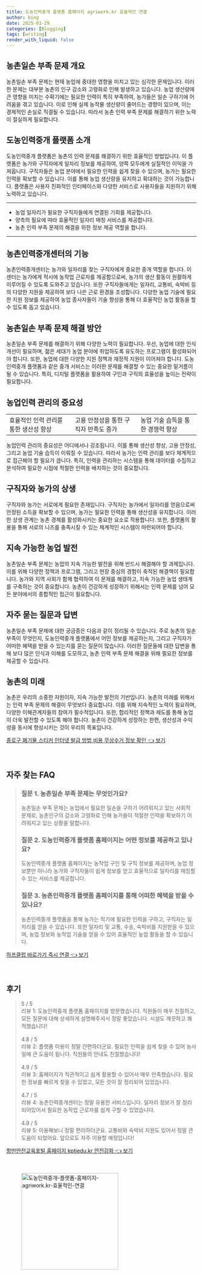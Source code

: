 ```yaml
---
title: 도농인력중개 플랫폼 홈페이지 agriwork.kr 효율적인 연결
author: bing
date: 2025-01-29
categories: [Blogging]
tags: [writing]
render_with_liquid: false
---
```



<h2 id='농촌일손 부족 문제 개요'>농촌일손 부족 문제 개요</h2>

<p>농촌일손 부족 문제는 현재 농업에 중대한 영향을 미치고 있는 심각한 문제입니다. 이러한 문제는 대부분 농촌의 인구 감소와 고령화로 인해 발생하고 있습니다. 농업 생산량에 큰 영향을 미치는 수확기에는 필요한 인력이 특히 부족하여, 농가들은 일손 구하기에 어려움을 겪고 있습니다. 이로 인해 실제 농작물 생산량이 줄어드는 경향이 있으며, 이는 경제적인 손실로 직결될 수 있습니다. 따라서 농촌 인력 부족 문제를 해결하기 위한 노력이 절실하게 필요합니다.</p>

<h2 id='도농인력중개 플랫폼 소개'>도농인력중개 플랫폼 소개</h2>

<p>도농인력중개 플랫폼은 농촌의 인력 문제를 해결하기 위한 효율적인 방법입니다. 이 플랫폼은 농가와 구직자에게 일자리 정보를 제공하여, 양쪽 모두에게 실질적인 이익을 가져옵니다. 구직자들은 농업 분야에서 필요한 인력을 쉽게 찾을 수 있으며, 농가는 필요한 인력을 확보할 수 있습니다. 이를 통해 농업 생산량을 유지하고 확대하는 것이 가능합니다. 플랫폼은 사용자 친화적인 인터페이스와 다양한 서비스로 사용자들을 지원하기 위해 노력하고 있습니다.</p>

<hr />

<ul>
    <li>농업 일자리가 필요한 구직자들에게 연결된 기회를 제공합니다.</li>
    <li>양측의 필요에 따라 효율적인 일자리 매칭 서비스를 제공합니다.</li>
    <li>농촌 인력 부족 문제의 해결을 위한 정보 제공 역할을 합니다.</li>
</ul>

<hr />

<h2 id='농촌인력중개센터의 기능'>농촌인력중개센터의 기능</h2>

<p>농촌인력중개센터는 농가와 일자리를 찾는 구직자에게 중요한 중개 역할을 합니다. 이 센터는 농가에게 적시에 농작업 근로자를 제공함으로써, 농가의 생산 활동이 원활하게 이루어질 수 있도록 도와주고 있습니다. 또한 구직자들에게는 일자리, 교통비, 숙박비 등의 다양한 지원을 제공하여 보다 나은 근로 환경을 조성합니다. 다양한 농업 기술에 필요한 지원 정보를 제공하여 농업 종사자들이 기술 향상을 통해 더 효율적인 농업 활동을 할 수 있도록 돕고 있습니다.</p>

<h2 id='농촌일손 부족 문제 해결 방안'>농촌일손 부족 문제 해결 방안</h2>

<p>농촌일손 부족 문제를 해결하기 위해 다양한 노력이 필요합니다. 우선, 농업에 대한 인식 개선이 필요하며, 젊은 세대가 농업 분야에 취업하도록 유도하는 프로그램이 활성화되어야 합니다. 또한, 농업에 대한 다양한 지원 정책과 재정적 지원이 이어져야 합니다. 도농인력중개 플랫폼과 같은 중개 서비스는 이러한 문제를 해결할 수 있는 중요한 밑거름이 될 수 있습니다. 특히, 디지털 플랫폼을 활용하여 구인과 구직의 효율성을 높이는 전략이 필요합니다.</p>

<h2 id='농업인력 관리의 중요성'>농업인력 관리의 중요성</h2>

<table>
    <tr>
        <td>효율적인 인력 관리를 통한 생산성 향상</td>
        <td>고용 안정성을 통한 구직자 만족도 증가</td>
        <td>농업 기술 습득을 통한 경쟁력 향상</td>
    </tr>
</table>

<p>농업인력 관리의 중요성은 어디에서나 강조됩니다. 이를 통해 생산성 향상, 고용 안정성, 그리고 농업 기술 습득이 이뤄질 수 있습니다. 따라서 농가는 인력 관리를 보다 체계적으로 접근해야 할 필요가 큽니다. 특히, 인력을 관리하는 시스템을 통해 데이터를 수집하고 분석하여 필요한 시점에 적절한 인력을 배치하는 것이 중요합니다.</p>

<h2 id='구직자와 농가의 상생'>구직자와 농가의 상생</h2>

<p>구직자와 농가는 서로에게 필요한 존재입니다. 구직자는 농가에서 일자리를 얻음으로써 안정된 소득을 확보할 수 있으며, 농가는 필요한 인력을 통해 생산성을 유지합니다. 이러한 상생 관계는 농촌 경제를 활성화시키는 중요한 요소로 작용합니다. 또한, 플랫폼의 활용을 통해 서로의 니즈를 충족시킬 수 있는 체계적인 시스템이 마련되어야 합니다.</p>

<h2 id='지속 가능한 농업 발전'>지속 가능한 농업 발전</h2>

<p>농촌일손 부족 문제는 농업의 지속 가능한 발전을 위해 반드시 해결해야 할 과제입니다. 이를 위해 다양한 정책과 프로그램, 그리고 현장 중심의 경험이 축적된 해결책이 필요합니다. 농가와 지역 사회가 함께 협력하여 이 문제를 해결하고, 지속 가능한 농업 생태계를 구축하는 것이 중요합니다. 농촌이 건강하게 성장하기 위해서는 인력 문제를 넘어 모든 분야에서의 종합적인 접근이 필요합니다.</p>

<h2 id='자주 묻는 질문과 답변'>자주 묻는 질문과 답변</h2>

<p>농촌일손 부족 문제에 대한 궁금증은 다음과 같이 정리될 수 있습니다. 주로 농촌의 일손 부족이 무엇인지, 도농인력중개 플랫폼에서 어떤 정보를 제공하는지, 그리고 구직자가 어떠한 혜택을 받을 수 있는지를 묻는 질문이 많습니다. 이러한 질문들에 대한 답변을 통해 보다 많은 인식과 이해를 도모하고, 농촌 인력 부족 문제 해결을 위해 필요한 정보를 제공할 수 있습니다.</p>

<h2 id='농촌의 미래'>농촌의 미래</h2>

<p>농촌은 우리의 소중한 자원이자, 지속 가능한 발전의 기반입니다. 농촌의 미래를 위해서는 인력 부족 문제의 해결이 무엇보다 중요합니다. 이를 위해 지속적인 노력이 필요하며, 다양한 이해관계자들의 참여가 필수적입니다. 또한, 합리적인 정책과 제도를 통해 농업이 더욱 발전할 수 있도록 해야 합니다. 농촌이 건강하게 성장하는 한편, 생산성과 수익성을 동시에 향상시키는 것이 우리의 목표입니다.</p>


<p><a class="click-button" title="종로구 폐기물 스티커 인터넷 발급 방법 비용 무상수거 정보 확인" href="https://purplelist.github.io/posts/%EC%A2%85%EB%A1%9C%EA%B5%AC-%ED%8F%90%EA%B8%B0%EB%AC%BC-%EC%8A%A4%ED%8B%B0%EC%BB%A4-%EC%9D%B8%ED%84%B0%EB%84%B7-%EB%B0%9C%EA%B8%89-%EB%B0%A9%EB%B2%95-%EB%B9%84%EC%9A%A9-%EB%AC%B4%EC%83%81%EC%88%98%EA%B1%B0-%EC%A0%95%EB%B3%B4-%ED%99%95%EC%9D%B8/" rel="dofollow">종로구 폐기물 스티커 인터넷 발급 방법 비용 무상수거 정보 확인 👈 보기</a></p><br>
<h2 id='자주_찾는_FAQ'>자주 찾는 FAQ</h2>
<div itemscope="" itemtype="https://schema.org/FAQPage"> 
<blockquote> 
<div itemscope="" itemprop="mainEntity" itemtype="https://schema.org/Question"> 
<h3 itemprop="name">질문 1. 농촌일손 부족 문제는 무엇인가요?</h3> 
<div itemscope="" itemprop="acceptedAnswer" itemtype="https://schema.org/Answer"> 
<span itemprop="text"> 
<p>농촌일손 부족 문제는 농업에서 필요한 일손을 구하기 어려워지고 있는 사회적 문제로, 농촌인구의 감소와 고령화로 인해 농가들이 적절한 인력을 확보하기 어려워지고 있는 상황을 말합니다.</p> 
</span> 
</div> 
</div> 
<div itemscope="" itemprop="mainEntity" itemtype="https://schema.org/Question"> 
<h3 itemprop="name">질문 2. 도농인력중개 플랫폼 홈페이지는 어떤 정보를 제공하고 있나요?</h3> 
<div itemscope="" itemprop="acceptedAnswer" itemtype="https://schema.org/Answer"> 
<span itemprop="text"> 
<p>도농인력중개 플랫폼 홈페이지는 농작업 구인 및 구직 정보를 제공하며, 농업 정보뿐만 아니라 농가와 구직자들이 쉽게 정보를 얻고 효율적으로 일자리를 매칭할 수 있는 서비스를 제공합니다.</p> 
</span> 
</div> 
</div> 
<div itemscope="" itemprop="mainEntity" itemtype="https://schema.org/Question"> 
<h3 itemprop="name">질문 3. 농촌인력중개 플랫폼 홈페이지를 통해 어떠한 혜택을 받을 수 있나요?</h3> 
<div itemscope="" itemprop="acceptedAnswer" itemtype="https://schema.org/Answer"> 
<span itemprop="text"> 
<p>농촌인력중개 플랫폼을 통해 농가는 적기에 필요한 인력을 구하고, 구직자는 일자리를 얻을 수 있습니다. 또한 일자리 및 교통, 수송, 숙박비를 지원받을 수 있으며, 농업 정보와 농작업 기술을 얻을 수 있어 효율적인 농업 활동을 할 수 있습니다.</p> 
</span> 
</div> 
</div> 
</blockquote> 
</div>
<p><a class="click-button" title="하프클럽 바로가기 즉시 연결" href="https://purplelist.github.io/posts/%ED%95%98%ED%94%84%ED%81%B4%EB%9F%BD-%EB%B0%94%EB%A1%9C%EA%B0%80%EA%B8%B0-%EC%A6%89%EC%8B%9C-%EC%97%B0%EA%B2%B0/" rel="dofollow">하프클럽 바로가기 즉시 연결 👈 보기</a></p><br>
<h2 id='후기'>후기</h2>
<div itemscope itemtype="https://schema.org/Product">
  <blockquote>
  <div itemprop="review" itemscope itemtype="https://schema.org/Review">
      <div itemprop="reviewRating" itemscope itemtype="https://schema.org/Rating"> <span itemprop="ratingValue">5</span> / <span itemprop="bestRating">5</span> </div>
      <span itemprop="reviewBody">리뷰 1: 도농인력중개 플랫폼 홈페이지를 방문했습니다. 직원들이 매우 친절하고, 모든 질문에 대해 상세하게 설명해주셔서 정말 좋았습니다. 시설도 깨끗하고 쾌적했습니다!</span>
  </div>
  <br>
  <div itemprop="review" itemscope itemtype="https://schema.org/Review">
      <div itemprop="reviewRating" itemscope itemtype="https://schema.org/Rating"> <span itemprop="ratingValue">4.8</span> / <span itemprop="bestRating">5</span> </div>
      <span itemprop="reviewBody">리뷰 2: 플랫폼 이용이 정말 간편하더군요. 필요한 인력을 쉽게 찾을 수 있어 농사 일에 큰 도움이 됩니다. 직원들의 안내도 친절했습니다!</span>
  </div>
  <br>
  <div itemprop="review" itemscope itemtype="https://schema.org/Review">
      <div itemprop="reviewRating" itemscope itemtype="https://schema.org/Rating"> <span itemprop="ratingValue">4.9</span> / <span itemprop="bestRating">5</span> </div>
      <span itemprop="reviewBody">리뷰 3: 홈페이지가 직관적이고 쉽게 활용할 수 있어서 매우 만족했습니다. 필요한 정보를 빠르게 찾을 수 있었고, 모든 것이 잘 정리되어 있었습니다.</span>
  </div>
  <br>
  <div itemprop="review" itemscope itemtype="https://schema.org/Review">
      <div itemprop="reviewRating" itemscope itemtype="https://schema.org/Rating"> <span itemprop="ratingValue">4.7</span> / <span itemprop="bestRating">5</span> </div>
      <span itemprop="reviewBody">리뷰 4: 농촌인력중개센터는 정말 유용한 서비스입니다. 일자리 정보가 잘 정리되어있어서 필요한 농작업 근로자를 쉽게 구할 수 있었습니다.</span>
  </div>
  <br>
  <div itemprop="review" itemscope itemtype="https://schema.org/Review">
      <div itemprop="reviewRating" itemscope itemtype="https://schema.org/Rating"> <span itemprop="ratingValue">4.9</span> / <span itemprop="bestRating">5</span> </div>
      <span itemprop="reviewBody">리뷰 5: 이용해보니 정말 편리하더군요. 교통비와 숙박비 지원도 있어서 정말 큰 도움이 되었어요. 앞으로도 자주 이용할 예정입니다!</span>
  </div>
  </blockquote>
</div>
<p><a class="click-button" title="항만안전교육포털 홈페이지 kptiedu.kr 안전강화" href="https://purplelist.github.io/posts/%ED%95%AD%EB%A7%8C%EC%95%88%EC%A0%84%EA%B5%90%EC%9C%A1%ED%8F%AC%ED%84%B8-%ED%99%88%ED%8E%98%EC%9D%B4%EC%A7%80-kptiedu.kr-%EC%95%88%EC%A0%84%EA%B0%95%ED%99%94/" rel="dofollow">항만안전교육포털 홈페이지 kptiedu.kr 안전강화 👈 보기</a></p><br>
<figure class="image"><img src="https://purplelist.github.io/assets/img/thumbnail/도농인력중개-플랫폼-홈페이지-agriwork.kr-효율적인-연결.webp" alt="도농인력중개-플랫폼-홈페이지-agriwork.kr-효율적인-연결" width="256" height="256"></figure>